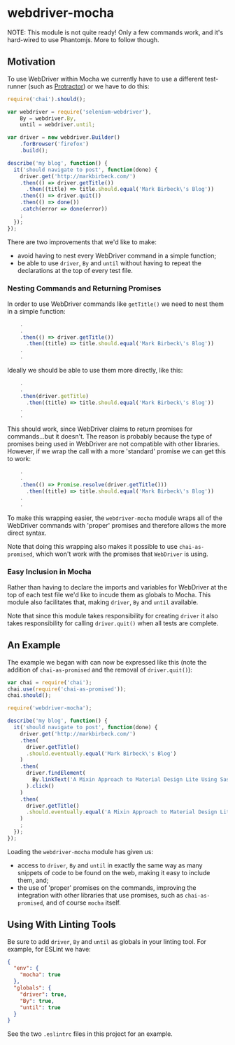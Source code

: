 # webdriver-mocha

NOTE: This module is not quite ready! Only a few commands work, and it's hard-wired to use Phantomjs. More to follow though.

## Motivation

To use WebDriver within Mocha we currently have to use a different test-runner (such as [Protractor](http://www.protractortest.org/)) or we have to do this:

```javascript
require('chai').should();

var webdriver = require('selenium-webdriver'),
    By = webdriver.By,
    until = webdriver.until;

var driver = new webdriver.Builder()
    .forBrowser('firefox')
    .build();

describe('my blog', function() {
  it('should navigate to post', function(done) {
    driver.get('http://markbirbeck.com/')
    .then(() => driver.getTitle())
      .then((title) => title.should.equal('Mark Birbeck\'s Blog'))
    .then(() => driver.quit())
    .then(() => done())
    .catch(error => done(error))
    ;
  });
});
```

There are two improvements that we'd like to make:

* avoid having to nest every WebDriver command in a simple function;
* be able to use `driver`, `By` and `until` without having to repeat the declarations at the top of every test file.

### Nesting Commands and Returning Promises

In order to use WebDriver commands like `getTitle()` we need to nest them in a simple function:

```javascript
    .
    .
    .then(() => driver.getTitle())
      .then((title) => title.should.equal('Mark Birbeck\'s Blog'))
    .
    .
```

Ideally we should be able to use them more directly, like this:

```javascript
    .
    .
    .then(driver.getTitle)
      .then((title) => title.should.equal('Mark Birbeck\'s Blog'))
    .
    .
```

This should work, since WebDriver claims to return promises for commands...but it doesn't. The reason is probably because the type of promises being used in WebDriver are not compatible with other libraries. However, if we wrap the call with a more 'standard' promise we can get this to work:

```javascript
    .
    .
    .then(() => Promise.resolve(driver.getTitle()))
      .then((title) => title.should.equal('Mark Birbeck\'s Blog'))
    .
    .
```

To make this wrapping easier, the `webdriver-mocha` module wraps all of the WebDriver commands with 'proper' promises and therefore allows the more direct syntax.

Note that doing this wrapping also makes it possible to use `chai-as-promised`, which won't work with the promises that `WebDriver` is using.

### Easy Inclusion in Mocha

Rather than having to declare the imports and variables for WebDriver at the top of each test file we'd like to incude them as globals to Mocha. This module also facilitates that, making `driver`, `By` and `until` available.

Note that since this module takes responsibility for creating `driver` it also takes responsibility for calling `driver.quit()` when all tests are complete.

## An Example

The example we began with can now be expressed like this (note the addition of `chai-as-promised` and the removal of `driver.quit()`):

```javascript
var chai = require('chai');
chai.use(require('chai-as-promised'));
chai.should();

require('webdriver-mocha');

describe('my blog', function() {
  it('should navigate to post', function(done) {
    driver.get('http://markbirbeck.com/')
    .then(
      driver.getTitle()
      .should.eventually.equal('Mark Birbeck\'s Blog')
    )
    .then(
      driver.findElement(
        By.linkText('A Mixin Approach to Material Design Lite Using Sass')
      ).click()
    )
    .then(
      driver.getTitle()
      .should.eventually.equal('A Mixin Approach to Material Design Lite Using Sass')
    )
    ;
  });
});
```

Loading the `webdriver-mocha` module has given us:

* access to `driver`, `By` and `until` in exactly the same way as many snippets of code to be found on the web, making it easy to include them, and;
* the use of 'proper' promises on the commands, improving the integration with other libraries that use promises, such as `chai-as-promised`, and of course `mocha` itself.

## Using With Linting Tools

Be sure to add `driver`, `By` and `until` as globals in your linting tool. For example, for ESLint we have:

```json
{
  "env": {
    "mocha": true
  },
  "globals": {
    "driver": true,
    "By": true,
    "until": true
  }
}
```

See the two `.eslintrc` files in this project for an example.
